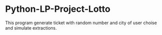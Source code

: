 # Python-LP-Project-Lotto
This program generate ticket with random number and city of user choise and simulate extractions.
